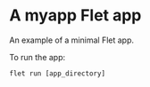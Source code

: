 # A myapp Flet app

An example of a minimal Flet app.

To run the app:

```
flet run [app_directory]
```